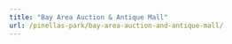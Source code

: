 ```yaml
---
title: "Bay Area Auction & Antique Mall"
url: /pinellas-park/bay-area-auction-and-antique-mall/
---
```

